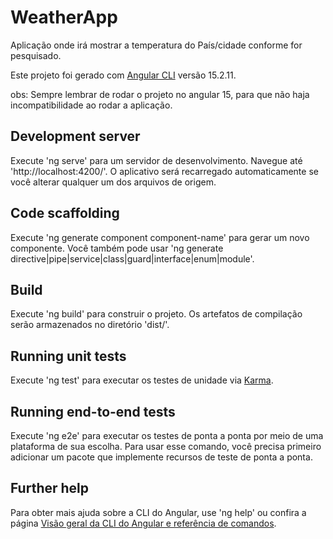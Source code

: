 # WeatherApp
Aplicação onde irá mostrar a temperatura do País/cidade conforme for pesquisado.

Este projeto foi gerado com [Angular CLI](https://github.com/angular/angular-cli) versão 15.2.11.

obs: Sempre lembrar de rodar o projeto no angular 15, para que não haja incompatibilidade ao rodar a aplicação.

## Development server

Execute 'ng serve' para um servidor de desenvolvimento. Navegue até 'http://localhost:4200/'. O aplicativo será recarregado automaticamente se você alterar qualquer um dos arquivos de origem.

## Code scaffolding

Execute 'ng generate component component-name' para gerar um novo componente. Você também pode usar 'ng generate directive|pipe|service|class|guard|interface|enum|module'.

## Build

Execute 'ng build' para construir o projeto. Os artefatos de compilação serão armazenados no diretório 'dist/'.

## Running unit tests

Execute 'ng test' para executar os testes de unidade via [Karma](https://karma-runner.github.io).

## Running end-to-end tests

Execute 'ng e2e' para executar os testes de ponta a ponta por meio de uma plataforma de sua escolha. Para usar esse comando, você precisa primeiro adicionar um pacote que implemente recursos de teste de ponta a ponta.

## Further help

Para obter mais ajuda sobre a CLI do Angular, use 'ng help' ou confira a página [Visão geral da CLI do Angular e referência de comandos](https://angular.io/cli).
